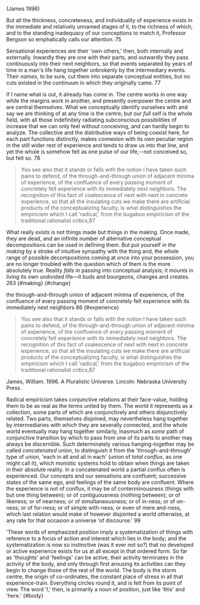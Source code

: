﻿(James 1996)

But all the thickness, concreteness, and individuality of experience exists in the immediate and relatively unnamed stages of it, to the richness of which, and to the standing inadequacy of our conceptions to match it, Professor Bergson so emphatically calls our attention. 75 

Sensational experiences _are_ their 'own others,' then, both internally and externally. Inwardly they are one with their parts, and outwardly they pass continuously into their next neighbors, so that events separated by years of time in a man's life hang together unbrokenly by the intermediary events. Their _names_, to be sure, cut them into separate conceptual entities, but no cuts existed in the continuum in which they originally came. 77

If I name what is out, it already has come in. The centre works in one way while the margins work in another, and presently overpower the centre and are central themselves. What we conceptually identify ourselves with and say we are thinking of at any time is the centre; but our _full_ self is the whole field, with all those indefinitely radiating subconscious possibilities of increase that we can only feel without conceiving, and can hardly begin to analyze. The collective and the distributive ways of being coexist here, for each part functions distinctly, makes connexion with its own peculiar region in the still wider rest of experience and tends to draw us into that line, and yet the whole is somehow felt as one pulse of our life,--not conceived so, but felt so. 78

> You see also that it stands or falls with the notion I have taken such pains to defend, of the through-and-through union of adjacent minima of experience, of the confluence of every passing moment of concretely felt experience with its immediately next neighbors. The recognition of this fact of coalescence of next with next in concrete experience, so that all the insulating cuts we make there are artificial products of the conceptualizing faculty, is what distinguishes the empiricism which I call 'radical,' from the bugaboo empiricism of the traditional rationalist critics,87

What really _exists_ is not things made but things in the making. Once made, they are dead, and an infinite number of alternative conceptual decompositions can be used in defining them. But put yourself _in the making_ by a stroke of intuitive sympathy with the thing and, the whole range of possible decompositions coming at once into your possession, you are no longer troubled with the question which of them is the more absolutely true. Reality _falls_ in passing into conceptual analysis; it _mounts_ in living its own undivided life—it buds and bourgeons, changes and creates. 263 {#making} {#change}

the through-and-through union of adjacent minima of experience, of the confluence of every passing moment of concretely felt experience with its immediately next neighbors 86 {#experience}

> You see also that it stands or falls with the notion I have taken such pains to defend, of the through-and-through union of adjacent minima of experience, of the confluence of every passing moment of concretely felt experience with its immediately next neighbors. The recognition of this fact of coalescence of next with next in concrete experience, so that all the insulating cuts we make there are artificial products of the conceptualizing faculty, is what distinguishes the empiricism which I call 'radical,' from the bugaboo empiricism of the traditional rationalist critics,87

James, William. 1996. A Pluralistic Universe. Lincoln: Nebraska University Press.

Radical empiricism takes conjunctive relations at their face-value, holding them to be as real as the terms united by them. The world it represents as a collection, some parts of which are conjunctively and others disjunctively related. Two parts, themselves disjoined, may nevertheless hang together by intermediaries with which they are severally connected, and the whole world eventually may hang together similarly, inasmuch as _some_ path of conjunctive transition by which to pass from one of its parts to another may always be discernible. Such determinately various hanging-together may be called _concatenated_ union, to distinguish it from the 'through-and-through' type of union, 'each in all and all in each' (union of _total conflux_, as one might call it), which monistic systems hold to obtain when things are taken in their absolute reality. In a concatenated world a partial conflux often is experienced. Our concepts and our sensations are confluent; successive states of the same ego, and feelings of the same body are confluent. Where the experience is not of conflux, it may be of conterminousness (things with but one thing between); or of contiguousness (nothing between); or of likeness; or of nearness; or of simultaneousness; or of in-ness; or of on-ness; or of for-ness; or of simple with-ness; or even of mere and-ness, which last relation would make of however disjointed a world otherwise, at any rate for that occasion a universe 'of discourse.' 99

'These words of emphasized position imply a systematization of things with reference to a focus of action and interest which lies in the body; and the systematization is now so instinctive (was it ever not so?) that no developed or active experience exists for us at all except in that ordered form. So far as 'thoughts' and 'feelings' can be active, their activity terminates in the activity of the body, and only through first arousing its activities can they begin to change those of the rest of the world. The body is the storm centre, the origin of co-ordinates, the constant place of stress in all that experience-train. Everything circles round it, and is felt from its point of view. The word 'I,' then, is primarily a noun of position, just like 'this' and 'here.' {#body}
